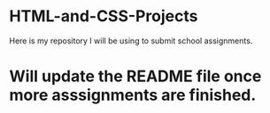 # HTML-and-CSS-Projects
Here is my repository I will be using to submit school assignments. 
# Will update the README file once more asssignments are finished.
